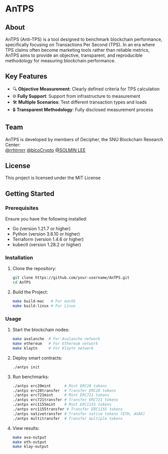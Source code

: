 # AnTPS

## About
AnTPS (Anti-TPS) is a tool designed to benchmark blockchain performance, specifically focusing on Transactions Per Second (TPS). In an era where TPS claims often become marketing tools rather than reliable metrics, AnTPS aims to provide an objective, transparent, and reproducible methodology for measuring blockchain performance.

## Key Features
- 🔍 **Objective Measurement**: Clearly defined criteria for TPS calculation
- 🌐 **Fully Support**: Support from infrastructure to measurement
- 🛠 **Multiple Scenarios**: Test different transaction types and loads
- 🔒 **Transparent Methodology**: Fully disclosed measurement process

## Team
AnTPS is developed by members of Decipher, the SNU Blockchain Research Center:<br>
[@rrhlrmrr](https://github.com/rrhlrmrr) [@bicoCrypto](https://github.com/bicoCrypto) [@SOLMIN LEE](https://github.com/solmingming)

## License
This project is licensed under the MIT License

## Getting Started

### Prerequisites
Ensure you have the following installed:
- Go (version 1.21.7 or higher)
- Python (version 3.8.10 or higher)
- Terraform (version 1.4.6 or higher)
- kubectl (version 1.28.2 or higher)

### Installation
1. Clone the repository:
   ```bash
   git clone https://github.com/your-username/AnTPS.git
   cd AnTPS
   ```
2. Build the Project:
   ```bash
   make build-mac   # For macOS
   make build-linux # For Linux
   ```

### Usage
1. Start the blockchain nodes:
   ```bash
   make avalanche  # For Avalanche network
   make ethereum   # For Ethereum network
   make klaytn     # For Klaytn network
   ```

2. Deploy smart contracts:
   ```bash
   ./antps init
   ```

3. Run benchmarks:
   ```bash
   ./antps erc20mint      # Mint ERC20 tokens
   ./antps erc20transfer  # Transfer ERC20 tokens
   ./antps erc721mint     # Mint ERC721 tokens
   ./antps erc721transfer # Transfer ERC721 tokens
   ./antps erc1155mint    # Mint ERC1155 tokens
   ./antps erc1155transfer # Transfer ERC1155 tokens
   ./antps nativetransfer # Transfer native tokens (ETH, AVAX)
   ./antps multitransfer  # Transfer multiple tokens 
   ```

4. View results:
   ```bash
   make ava-output
   make eth-output
   make klay-output
   ```
   
